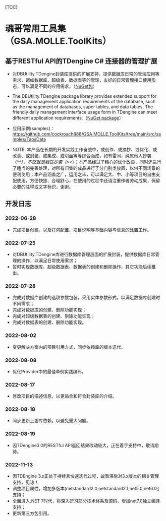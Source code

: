 [TOC]

# 魂哥常用工具集（GSA.MOLLE.ToolKits）

## 基于RESTful API的TDengine C# 连接器的管理扩展

- 对DBUtility.TDengine封装库提供的扩展支持，提供数据库日常的管理应用等需求，诸如数据库、超级表、数据表等的管理，友好的日常管理接口使用形态，可以满足不同的应用需求。（[NuGet包](https://www.nuget.org/packages/DBUtility.TDengine.Managed)）

- The DBUtility.TDengine package library provides extended support for the daily management application requirements of the database, such as the management of databases, super tables, and data tables. The friendly daily management interface usage form in TDengine can meet different application requirements.（[NuGet package](https://www.nuget.org/packages/DBUtility.TDengine.Managed)）

- 应用示例(samples)：https://github.com/cockroach888/GSA.MOLLE.ToolKits/tree/main/src/samples/TaosData

- NOTE: 本产品在长期的开发实践工作奋战中，或创作、或摘抄、或优化、或改善、或封装、或集成、或切面等等综合而成，如有雷同，纯属他人抄袭（^_^），不然就是我在抄袭（&gt;_&lt;）；本产品经过了精心的优化改良，同时还进行了适当的完善处理，对所有归集的成品进行了分门别类放置，以供不同场景的便利使用；本产品涵盖之广，运用之丰，可以满足大、中、小等项目的自由支配使用，方便快捷、合理舒心，在使用的过程中还请注重作者劳动成果，保留必要的注释或文字标识，谢谢。


## 开发日志

### 2022-06-28
- 完成项目创建，以及打包配置、项目说明等基础内容与信息的处置工作。

### 2022-07-25
- 对DBUtility.TDengine库进行数据库管理层面的扩展封装，提供数据库日常管理的操作，以满足日常使用需求；
- 暂时实现数据库、超级数据表、数据表的创建和删除操作，其它功能后续推出。

### 2022-07-28
- 完成对数据库创建的选项参数包装，采用实体参数形式，以满足数据库创建时不同需求；
- 完成对数据库的创建、删除功能实现；
- 完成对超级数据表的创建、删除功能实现；
- 完成对数据表的创建、删除功能实现。

### 2022-08-02
- 变更解决方案内的项目引用方式，同步依赖库的版本迭代。

### 2022-08-08
- 优化Provider中的最佳单例实践编码。

### 2022-08-17
- 修改项目的描述信息，以更贴合和符合封装库的介绍。

### 2022-08-18
- 同步更新上游库依赖，以避免重大问题。

### 2022-08-19
- 因TDengine3.0的RESTful API返回结果改动较大，正在着手支持中，敬请期待。

### 2022-11-13
- 因TDEngine 3.x正处于持续且快速迭代过程，故暂滞后对3.x版本的相关管理支持，见谅！
- 调整项目属性，增加多版本(netstandard2.0;netstandard2.1;net5.0;net6.0;)支持；
- 全面进入.NET 7时代，将深入研习部分技术体系及源码，增加net7.0独立编译支持；
- 更新第三方包引用。
